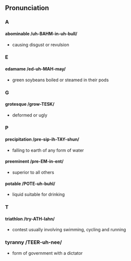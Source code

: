## Pronunciation

### A

#### abominable /uh-BAHM-in-uh-bull/

- causing disgust or revulsion

### E

#### edamame /ed-uh-MAH-may/

- green soybeans boiled or steamed in their pods

### G

#### grotesque /grow-TESK/

- deformed or ugly

### P

#### precipitation /pre-sip-ih-TAY-shun/

- falling to earth of any form of water

#### preeminent /pre-EM-in-ent/

- superior to all others

#### potable /POTE-uh-buhl/

- liquid suitable for drinking

### T

#### triathlon /try-ATH-lahn/

- contest usually involving swimming, cycling and running

### tyranny /TEER-uh-nee/

- form of government with a dictator
